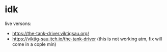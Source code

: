 # idk

live versons:
* https://the-tank-driver.viktigsau.org/
* https://viktig-sau.itch.io/the-tank-driver (this is not working atm, fix will come in a cople min)
